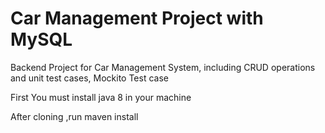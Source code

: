 # Car Management Project with MySQL

Backend Project for Car Management System, including CRUD operations and unit test cases, Mockito Test case

First You must install java 8 in your machine

After cloning ,run maven install
